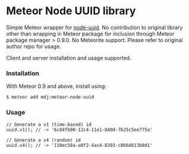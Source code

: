 Meteor Node UUID library
==================

Simple Meteor wrapper for [node-uuid](https://github.com/broofa/node-uuid). No contribution to original library other than wrapping in Meteor package for inclusion through Meteor package manager > 0.9.0. No Meteorite support. Please refer to original author repo for usage.

Client and server installation and usage supported.

### Installation

With Meteor 0.9 and above, install using:

```sh
$ meteor add mdj:meteor-node-uuid
```

### Usage
```
// Generate a v1 (time-based) id
uuid.v1(); // -> '6c84fb90-12c4-11e1-840d-7b25c5ee775a'

// Generate a v4 (random) id
uuid.v4(); // -> '110ec58a-a0f2-4ac4-8393-c866d813b8d1'
```
